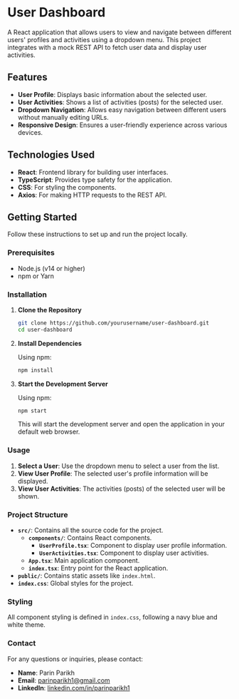 # User Dashboard

A React application that allows users to view and navigate between different users' profiles and activities using a dropdown menu. This project integrates with a mock REST API to fetch user data and display user activities.

## Features

- **User Profile**: Displays basic information about the selected user.
- **User Activities**: Shows a list of activities (posts) for the selected user.
- **Dropdown Navigation**: Allows easy navigation between different users without manually editing URLs.
- **Responsive Design**: Ensures a user-friendly experience across various devices.

## Technologies Used

- **React**: Frontend library for building user interfaces.
- **TypeScript**: Provides type safety for the application.
- **CSS**: For styling the components.
- **Axios**: For making HTTP requests to the REST API.

## Getting Started

Follow these instructions to set up and run the project locally.

### Prerequisites

- Node.js (v14 or higher)
- npm or Yarn

### Installation

1. **Clone the Repository**

   ```bash
   git clone https://github.com/yourusername/user-dashboard.git
   cd user-dashboard
   ```

2. **Install Dependencies**

   Using npm:
   ```bash
   npm install
   ```

3. **Start the Development Server**

   Using npm:
   ```bash
   npm start
   ```

   This will start the development server and open the application in your default web browser.

### Usage

1. **Select a User**: Use the dropdown menu to select a user from the list.
2. **View User Profile**: The selected user's profile information will be displayed.
3. **View User Activities**: The activities (posts) of the selected user will be shown.

### Project Structure

- **`src/`**: Contains all the source code for the project.
  - **`components/`**: Contains React components.
    - **`UserProfile.tsx`**: Component to display user profile information.
    - **`UserActivities.tsx`**: Component to display user activities.
  - **`App.tsx`**: Main application component.
  - **`index.tsx`**: Entry point for the React application.
- **`public/`**: Contains static assets like `index.html`.
- **`index.css`**: Global styles for the project.

### Styling

All component styling is defined in `index.css`, following a navy blue and white theme.

### Contact

For any questions or inquiries, please contact:

- **Name**: Parin Parikh
- **Email**: parinparikh1@gmail.com
- **LinkedIn**: [linkedin.com/in/parinparikh1](https://www.linkedin.com/in/parinparikh1)
